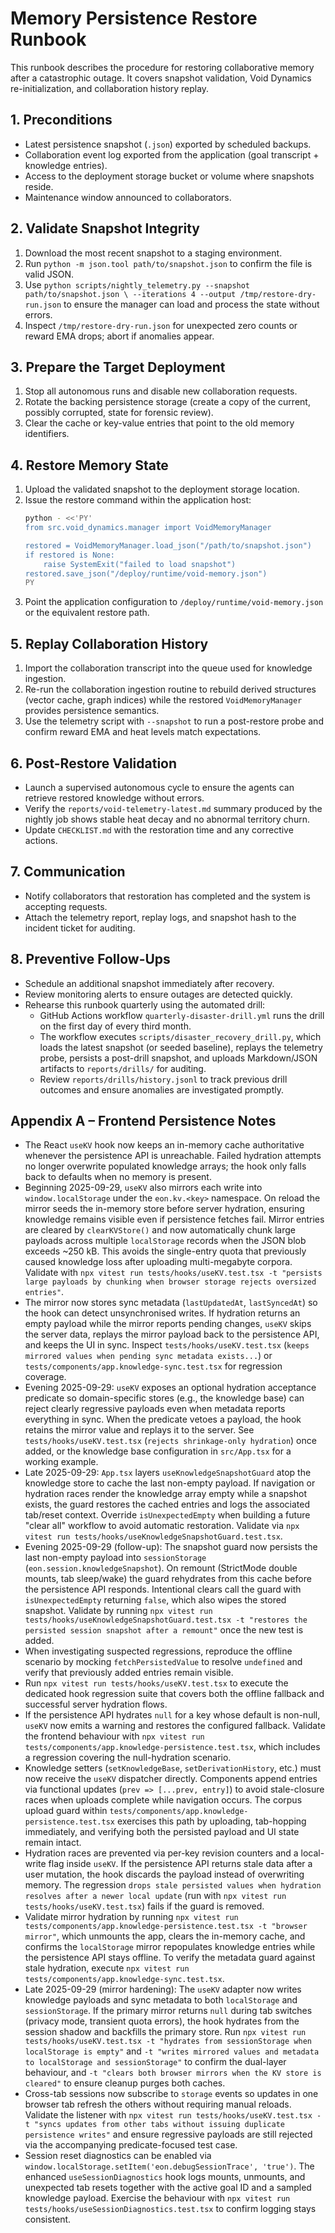 # Memory Persistence Restore Runbook

This runbook describes the procedure for restoring collaborative memory after a
catastrophic outage. It covers snapshot validation, Void Dynamics
re-initialization, and collaboration history replay.

## 1. Preconditions
- Latest persistence snapshot (`.json`) exported by scheduled backups.
- Collaboration event log exported from the application (goal transcript +
  knowledge entries).
- Access to the deployment storage bucket or volume where snapshots reside.
- Maintenance window announced to collaborators.

## 2. Validate Snapshot Integrity
1. Download the most recent snapshot to a staging environment.
2. Run `python -m json.tool path/to/snapshot.json` to confirm the file is valid
   JSON.
3. Use `python scripts/nightly_telemetry.py --snapshot path/to/snapshot.json \
   --iterations 4 --output /tmp/restore-dry-run.json` to ensure the manager can
   load and process the state without errors.
4. Inspect `/tmp/restore-dry-run.json` for unexpected zero counts or reward EMA
   drops; abort if anomalies appear.

## 3. Prepare the Target Deployment
1. Stop all autonomous runs and disable new collaboration requests.
2. Rotate the backing persistence storage (create a copy of the current, possibly
   corrupted, state for forensic review).
3. Clear the cache or key-value entries that point to the old memory identifiers.

## 4. Restore Memory State
1. Upload the validated snapshot to the deployment storage location.
2. Issue the restore command within the application host:
   ```bash
   python - <<'PY'
   from src.void_dynamics.manager import VoidMemoryManager

   restored = VoidMemoryManager.load_json("/path/to/snapshot.json")
   if restored is None:
       raise SystemExit("failed to load snapshot")
   restored.save_json("/deploy/runtime/void-memory.json")
   PY
   ```
3. Point the application configuration to `/deploy/runtime/void-memory.json` or
   the equivalent restore path.

## 5. Replay Collaboration History
1. Import the collaboration transcript into the queue used for knowledge
   ingestion.
2. Re-run the collaboration ingestion routine to rebuild derived structures
   (vector cache, graph indices) while the restored `VoidMemoryManager` provides
   persistence semantics.
3. Use the telemetry script with `--snapshot` to run a post-restore probe and
   confirm reward EMA and heat levels match expectations.

## 6. Post-Restore Validation
- Launch a supervised autonomous cycle to ensure the agents can retrieve
  restored knowledge without errors.
- Verify the `reports/void-telemetry-latest.md` summary produced by the nightly
  job shows stable heat decay and no abnormal territory churn.
- Update `CHECKLIST.md` with the restoration time and any corrective actions.

## 7. Communication
- Notify collaborators that restoration has completed and the system is
  accepting requests.
- Attach the telemetry report, replay logs, and snapshot hash to the incident
  ticket for auditing.

## 8. Preventive Follow-Ups
- Schedule an additional snapshot immediately after recovery.
- Review monitoring alerts to ensure outages are detected quickly.
- Rehearse this runbook quarterly using the automated drill:
  - GitHub Actions workflow `quarterly-disaster-drill.yml` runs the drill on the
    first day of every third month.
  - The workflow executes `scripts/disaster_recovery_drill.py`, which loads the
    latest snapshot (or seeded baseline), replays the telemetry probe, persists
    a post-drill snapshot, and uploads Markdown/JSON artifacts to
    `reports/drills/` for auditing.
  - Review `reports/drills/history.jsonl` to track previous drill outcomes and
    ensure anomalies are investigated promptly.

## Appendix A – Frontend Persistence Notes

- The React `useKV` hook now keeps an in-memory cache authoritative whenever the
  persistence API is unreachable. Failed hydration attempts no longer overwrite
  populated knowledge arrays; the hook only falls back to defaults when no
  memory is present.
- Beginning 2025-09-29, `useKV` also mirrors each write into
  `window.localStorage` under the `eon.kv.<key>` namespace. On reload the mirror
  seeds the in-memory store before server hydration, ensuring knowledge remains
  visible even if persistence fetches fail. Mirror entries are cleared by
  `clearKVStore()` and now automatically chunk large payloads across multiple
  `localStorage` records when the JSON blob exceeds ~250 kB. This avoids the
  single-entry quota that previously caused knowledge loss after uploading
  multi-megabyte corpora. Validate with
  `npx vitest run tests/hooks/useKV.test.tsx -t "persists large payloads by chunking when browser storage rejects oversized entries"`.
- The mirror now stores sync metadata (`lastUpdatedAt`, `lastSyncedAt`) so the
  hook can detect unsynchronised writes. If hydration returns an empty payload
  while the mirror reports pending changes, `useKV` skips the server data,
  replays the mirror payload back to the persistence API, and keeps the UI in
  sync. Inspect `tests/hooks/useKV.test.tsx` (`keeps mirrored values when pending
  sync metadata exists...`) or `tests/components/app.knowledge-sync.test.tsx` for
  regression coverage.
- Evening 2025-09-29: `useKV` exposes an optional hydration acceptance predicate
  so domain-specific stores (e.g., the knowledge base) can reject clearly
  regressive payloads even when metadata reports everything in sync. When the
  predicate vetoes a payload, the hook retains the mirror value and replays it to
  the server. See `tests/hooks/useKV.test.tsx` (`rejects shrinkage-only hydration`)
  once added, or the knowledge base configuration in `src/App.tsx` for a working
  example.
- Late 2025-09-29: `App.tsx` layers `useKnowledgeSnapshotGuard` atop the knowledge
  store to cache the last non-empty payload. If navigation or hydration races
  render the knowledge array empty while a snapshot exists, the guard restores
  the cached entries and logs the associated tab/reset context. Override
  `isUnexpectedEmpty` when building a future "clear all" workflow to avoid
  automatic restoration. Validate via
  `npx vitest run tests/hooks/useKnowledgeSnapshotGuard.test.tsx`.
- Evening 2025-09-29 (follow-up): The snapshot guard now persists the last
  non-empty payload into `sessionStorage` (`eon.session.knowledgeSnapshot`). On
  remount (StrictMode double mounts, tab sleep/wake) the guard rehydrates from
  this cache before the persistence API responds. Intentional clears call the
  guard with `isUnexpectedEmpty` returning `false`, which also wipes the stored
  snapshot. Validate by running
  `npx vitest run tests/hooks/useKnowledgeSnapshotGuard.test.tsx -t "restores the persisted session snapshot after a remount"` once the new test is added.
- When investigating suspected regressions, reproduce the offline scenario by
  mocking `fetchPersistedValue` to resolve `undefined` and verify that
  previously added entries remain visible.
- Run `npx vitest run tests/hooks/useKV.test.tsx` to execute the dedicated hook
  regression suite that covers both the offline fallback and successful server
  hydration flows.
- If the persistence API hydrates `null` for a key whose default is non-null,
  `useKV` now emits a warning and restores the configured fallback. Validate the
  frontend behaviour with `npx vitest run tests/components/app.knowledge-persistence.test.tsx`,
  which includes a regression covering the null-hydration scenario.
- Knowledge setters (`setKnowledgeBase`, `setDerivationHistory`, etc.) must now
  receive the `useKV` dispatcher directly. Components append entries via
  functional updates (`prev => [...prev, entry]`) to avoid stale-closure races
  when uploads complete while navigation occurs. The corpus upload guard within
  `tests/components/app.knowledge-persistence.test.tsx` exercises this path by
  uploading, tab-hopping immediately, and verifying both the persisted payload
  and UI state remain intact.
- Hydration races are prevented via per-key revision counters and a local-write
  flag inside `useKV`. If the persistence API returns stale data after a user
  mutation, the hook discards the payload instead of overwriting memory. The
  regression `drops stale persisted values when hydration resolves after a newer
  local update` (run with `npx vitest run tests/hooks/useKV.test.tsx`) fails if
  the guard is removed.
- Validate mirror hydration by running
  `npx vitest run tests/components/app.knowledge-persistence.test.tsx -t "browser mirror"`,
  which unmounts the app, clears the in-memory cache, and confirms the
  `localStorage` mirror repopulates knowledge entries while the persistence API
  stays offline. To verify the metadata guard against stale hydration, execute
  `npx vitest run tests/components/app.knowledge-sync.test.tsx`.
- Late 2025-09-29 (mirror hardening): The `useKV` adapter now writes knowledge
  payloads and sync metadata to both `localStorage` and `sessionStorage`. If the
  primary mirror returns `null` during tab switches (privacy mode, transient
  quota errors), the hook hydrates from the session shadow and backfills the
  primary store. Run
  `npx vitest run tests/hooks/useKV.test.tsx -t "hydrates from sessionStorage when localStorage is empty"`
  and `-t "writes mirrored values and metadata to localStorage and sessionStorage"`
  to confirm the dual-layer behaviour, and `-t "clears both browser mirrors when the KV store is cleared"`
  to ensure cleanup purges both caches.
- Cross-tab sessions now subscribe to `storage` events so updates in one
  browser tab refresh the others without requiring manual reloads. Validate the
  listener with
  `npx vitest run tests/hooks/useKV.test.tsx -t "syncs updates from other tabs without issuing duplicate persistence writes"`
  and ensure regressive payloads are still rejected via the accompanying
  predicate-focused test case.
- Session reset diagnostics can be enabled via
  `window.localStorage.setItem('eon.debugSessionTrace', 'true')`. The enhanced
  `useSessionDiagnostics` hook logs mounts, unmounts, and unexpected tab resets
  together with the active goal ID and a sampled knowledge payload. Exercise the
  behaviour with `npx vitest run tests/hooks/useSessionDiagnostics.test.tsx` to
  confirm logging stays consistent.
